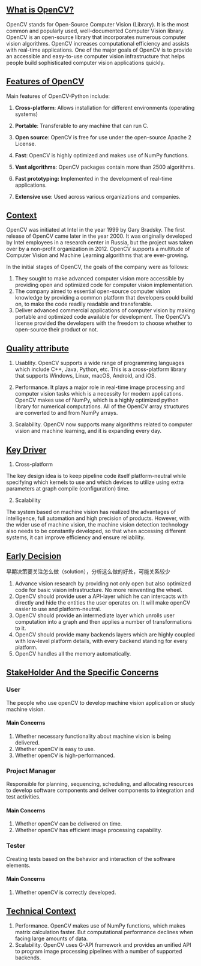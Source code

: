 ## <u>What is OpenCV?</u>

OpenCV stands for Open-Source Computer Vision (Library). It is the most common and popularly used, well-documented Computer Vision library. OpenCV is an open-source library that incorporates numerous computer vision algorithms. OpenCV increases computational efficiency and assists with real-time applications. One of the major goals of OpenCV is to provide an accessible and easy-to-use computer vision infrastructure that helps people build sophisticated computer vision applications quickly.

## <u>Features of OpenCV</u>

Main features of OpenCV-Python include:

1. **Cross-platform**: Allows installation for different environments (operating systems)

2. **Portable**: Transferable to any machine that can run C.

3. **Open source**: OpenCV is free for use under the open-source Apache 2 License.

4. **Fast**: OpenCV is highly optimized and makes use of NumPy functions.

5. **Vast algorithms**: OpenCV packages contain more than 2500 algorithms.

6. **Fast prototyping:** Implemented in the development of real-time applications.

7. **Extensive use**: Used across various organizations and companies.

## <u>Context</u>

OpenCV was initiated at Intel in the year 1999 by Gary Bradsky. The first release of OpenCV came later in the year 2000. It was originally developed by Intel employees in a research center in Russia, but the project was taken over by a non-profit organization in 2012. OpenCV supports a multitude of Computer Vision and Machine Learning algorithms that are ever-growing.

In the initial stages of OpenCV, the goals of the company were as follows:

1. They sought to make advanced computer vision more accessible by providing open and optimized code for computer vision implementation.
2. The company aimed to essential open-source computer vision knowledge by providing a common platform that developers could build on, to make the code readily readable and transferable.
3. Deliver advanced commercial applications of computer vision by making portable and optimized code available for development. The OpenCV’s license provided the developers with the freedom to choose whether to open-source their product or not.



## <u>Quality attribute</u>

1. Usablity. OpenCV supports a wide range of programming languages which include C++, Java, Python, etc. This is a cross-platform library that supports Windows, Linux, macOS, Android, and iOS.

2. Performance. It plays a major role in real-time image processing and computer vision tasks which is a necessity for modern applications. OpenCV makes use of NumPy, which is a highly optimized python library for numerical computations. All of the OpenCV array structures are converted to and from NumPy arrays.

3. Scalability. OpenCV now supports many algorithms related to computer vision and machine learning, and it is expanding every day.

## <u>Key Driver</u>

1. Cross-platform

The key design idea is to keep pipeline code itself platform-neutral while specifying which kernels to use and which devices to utilize using extra parameters at graph compile (configuration) time.

2. Scalability

The system based on machine vision has realized the advantages of intelligence, full automation and high precision of products. However, with the wider use of machine vision, the machine vision detection technology also needs to be constantly developed, so that when accessing different systems, it can improve efficiency and ensure reliability.

## <u>Early Decision</u>

早期决策要关注怎么做（solution），分析这么做的好处，可能关系较少

1. Advance vision research by providing not only open but also optimized code for basic vision infrastructure. No more reinventing the wheel. 
2. OpenCV should provide user a API-layer which he can intercacts with directly and hide the entities the user operates on. It will make openCV easier to use and platform-neutral.
3. OpenCV should provide an intermediate layer which unrolls user computation into a graph and then applies a number of transformations to it. 
4. OpenCV should provide many backends layers which are highly coupled with low-level platform details, with every backend standing for every platform.
5. OpenCV handles all the memory automatically.

## <u>StakeHolder And the Specific Concerns</u>

### User

The people who use openCV to develop machine vision application or study machine vision.

#### Main Concerns

1. Whether necessary functionality about machine vision is being delivered. 
2. Whether openCV is easy to use.
3. Whether openCV is high-performanced.

### Project Manager

Responsible for planning, sequencing, scheduling, and allocating resources to develop software components and deliver components to integration and test activities.

#### Main Concerns

1. Whether openCV can be delivered on time.
2. Whether openCV has efficient image processing capability.

### Tester

Creating tests based on the behavior and interaction of the software elements. 

#### Main Concerns

1. Whether openCV is correctly developed.

## <u>Technical Context</u>

1. Performance. OpenCV makes use of NumPy functions, which makes matrix calculation faster. But computational performance declines when facing large amounts of data.
2. Scalability. OpenCV uses G-API framework and provides an unified API to program image processing pipelines with a number of supported backends.

